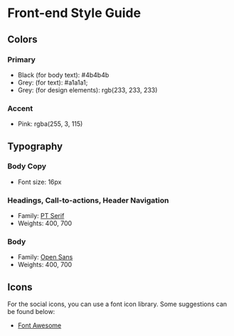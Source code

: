 # Front-end Style Guide

## Colors

### Primary

- Black (for body text): #4b4b4b
- Grey: (for text): #a1a1a1;
- Grey: (for design elements): rgb(233, 233, 233)

### Accent

- Pink: rgba(255, 3, 115)

## Typography

### Body Copy

- Font size: 16px

### Headings, Call-to-actions, Header Navigation

- Family: [PT Serif](https://fonts.googleapis.com/css?family=PT+Serif:400,700)
- Weights: 400, 700

### Body

- Family: [Open Sans](https://fonts.googleapis.com/css?family=Open+Sans:400,700)
- Weights: 400, 700

## Icons

For the social icons, you can use a font icon library. Some suggestions can be found below:

- [Font Awesome](https://fontawesome.com/)
